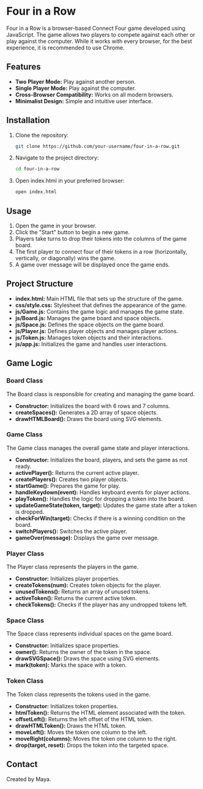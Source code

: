 # Four in a Row
Four in a Row is a browser-based Connect Four game developed using JavaScript. The game allows two players to compete against each other or play against the computer. While it works with every browser, for the best experience, it is recommended to use Chrome.


## Features
- **Two Player Mode:** Play against another person.
- **Single Player Mode:** Play against the computer.
- **Cross-Browser Compatibility:** Works on all modern browsers.
- **Minimalist Design:** Simple and intuitive user interface.


## Installation

1. Clone the repository:
   ```bash
   git clone https://github.com/your-username/four-in-a-row.git

2. Navigate to the project directory:
   ```bash
   cd four-in-a-row

3. Open index.html in your preferred browser:
   ```bash
   open index.html


## Usage 
1. Open the game in your browser.
2. Click the "Start" button to begin a new game.
3. Players take turns to drop their tokens into the columns of the game board.
4. The first player to connect four of their tokens in a row (horizontally, vertically, or diagonally) wins the game.
5. A game over message will be displayed once the game ends.


## Project Structure
- **index.html:** Main HTML file that sets up the structure of the game.
- **css/style.css:** Stylesheet that defines the appearance of the game.
- **js/Game.js:** Contains the game logic and manages the game state.
- **js/Board.js:** Manages the game board and space objects.
- **js/Space.js:** Defines the space objects on the game board.
- **js/Player.js:** Defines player objects and manages player actions.
- **js/Token.js:** Manages token objects and their interactions.
- **js/app.js:** Initializes the game and handles user interactions.


## Game Logic
### Board Class
The Board class is responsible for creating and managing the game board.

- **Constructor:** Initializes the board with 6 rows and 7 columns.
- **createSpaces():** Generates a 2D array of space objects.
- **drawHTMLBoard():** Draws the board using SVG elements.

### Game Class
The Game class manages the overall game state and player interactions.

- **Constructor:** Initializes the board, players, and sets the game as not ready.
- **activePlayer():** Returns the current active player.
- **createPlayers():** Creates two player objects.
- **startGame():** Prepares the game for play.
- **handleKeydown(event):** Handles keyboard events for player actions.
- **playToken():** Handles the logic for dropping a token into the board.
- **updateGameState(token, target):** Updates the game state after a token is dropped.
- **checkForWin(target):** Checks if there is a winning condition on the board.
- **switchPlayers():** Switches the active player.
- **gameOver(message):** Displays the game over message.

### Player Class
The Player class represents the players in the game.

- **Constructor:** Initializes player properties.
- **createTokens(num):** Creates token objects for the player.
- **unusedTokens():** Returns an array of unused tokens.
- **activeToken():** Returns the current active token.
- **checkTokens():** Checks if the player has any undropped tokens left.

### Space Class
The Space class represents individual spaces on the game board.

- **Constructor:** Initializes space properties.
- **owner():** Returns the owner of the token in the space.
- **drawSVGSpace():** Draws the space using SVG elements.
- **mark(token):** Marks the space with a token.

### Token Class
The Token class represents the tokens used in the game.

- **Constructor:** Initializes token properties.
- **htmlToken():** Returns the HTML element associated with the token.
- **offsetLeft():** Returns the left offset of the HTML token.
- **drawHTMLToken():** Draws the HTML token.
- **moveLeft():** Moves the token one column to the left.
- **moveRight(columns):** Moves the token one column to the right.
- **drop(target, reset):** Drops the token into the targeted space.


## Contact
Created by Maya. 
